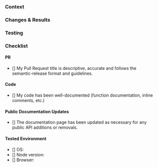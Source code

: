 <!-- Do Not Delete This! pr_template -->
<!-- Please read our Rules of Conduct: https://github.com/OHIF/Viewers/blob/master/CODE_OF_CONDUCT.md -->
<!-- 🕮 Read our guide about our Contributing Guide here https://docs.ohif.org/development/contributing -->
<!-- :hand: Thank you for starting this amazing contribution! -->

<!--
⚠️⚠️ Please make sure the checklist section below is complete before submitting your PR.
To complete the checklist, add an 'x' to each item: [] -> [x]
(PRs that do not have all the checkboxes marked will not be approved)
-->

### Context

<!--
Provide a clear explanation of the reasoning behind this change, such as:
- A link to the issue being addressed, using the format "Fixes #ISSUE_NUMBER"
- An image showing the issue or problem being addressed (if not already in the issue)
- Error logs or callStacks to help with the understanding of the problem (if not already in the issue)
-->

### Changes & Results

<!--
List all the changes that have been done, such as:
- Add new components
- Remove old components
- Update dependencies

What are the effects of this change?
- Before vs After
- Screenshots / GIFs / Videos
-->

### Testing

<!--
Describe how we can test your changes.
- open a URL
- visit a page
- click on a button
- etc.
-->

### Checklist

#### PR

<!--
https://semantic-release.gitbook.io/semantic-release/#how-does-it-work

Examples:
Please note the letter casing in the provided examples (upper or lower).

- feat(MeasurementService): add ...
- fix(Toolbar): fix ...
- docs(Readme): update ...
- style(Whitespace): fix ...
- refactor(ExtensionManager): ...
- test(HangingProtocol): Add test ...
- chore(git): update ...
- perf(VolumeLoader): ...

You don't need to have each commit within the Pull Request follow the rule,
but the PR title must comply with it, as it will be used as the commit message
after the commits are squashed.
-->

- [] My Pull Request title is descriptive, accurate and follows the
  semantic-release format and guidelines.

#### Code

- [] My code has been well-documented (function documentation, inline comments,
  etc.)

#### Public Documentation Updates

<!-- https://docs.ohif.org/ -->

- [] The documentation page has been updated as necessary for any public API
  additions or removals.

#### Tested Environment

- [] OS: <!--[e.g. Windows 10, macOS 10.15.4]-->
- [] Node version: <!--[e.g. 16.14.0]-->
- [] Browser:
  <!--[e.g. Chrome 83.0.4103.116, Firefox 77.0.1, Safari 13.1.1]-->

<!-- prettier-ignore-start -->
[blog]: https://circleci.com/blog/triggering-trusted-ci-jobs-on-untrusted-forks/
[script]: https://github.com/jklukas/git-push-fork-to-upstream-branch
<!-- prettier-ignore-end -->
